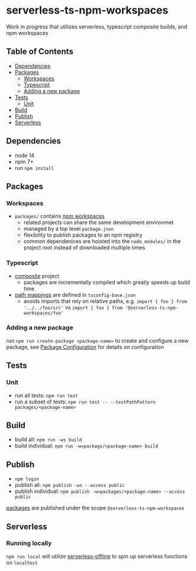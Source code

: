 # serverless-ts-npm-workspaces

Work in progress that utilizes serverless, typescript composite builds, and npm workspaces

## Table of Contents

* [Dependencies](#dependencies)
* [Packages](#packages)
    * [Workspaces](#workspaces)
    * [Typescript](#typescript)
    * [Adding a new package](#adding-a-new-package)
* [Tests](#tests)
    * [Unit](#unit)
* [Build](#build)
* [Publish](#publish)
* [Serverless](#serverless)

## Dependencies

* node 14
* npm 7+
* run `npm install`

## Packages

### Workspaces

* `packages/` contains [npm workspaces](https://docs.npmjs.com/cli/v8/using-npm/workspaces) 
    * related projects can share the same development environmet 
    * managed by a top level `package.json`
    * flexibility to publish packages to an npm registry
    * common dependenices are hoisted into the `node_modules/` in the project root instead of downloaded multiple times

### Typescript

* [composite](https://www.typescriptlang.org/tsconfig#composite) project
    * packages are incrementally compiled which greatly speeds up build time
* [path mappings](https://www.typescriptlang.org/tsconfig#paths) are defined in `tsconfig-base.json`
    * avoids imports that rely on relative paths, e.g. `import { foo } from '../../foo/src'` vs `import { foo } from '@serverless-ts-npm-workspaces/foo'`

### Adding a new package

run `npm run create-package <package-name>` to create and configure a new package, see [Package Configuration](./docs/Package_Configration.md) for details on configuration

## Tests

### Unit

* run all tests: `npm run test`
* run a subset of tests: `npm run test -- --testPathPattern packages/<package-name>`

## Build

* build all: `npm run -ws build`
* build individual: `npm run -w=packags/<package-name> build`

## Publish

* `npm login`
* publish all: `npm publish -ws --access public`
* publish individual: `npm publish -w=packages/<package-name> --access public`

[packages](https://www.npmjs.com/settings/serverless-ts-npm-workspaces/packages) are published under the scope `@serverless-ts-npm-workspaces`

## Serverless

### Running locally

`npm run local` will utilize [serverless-offline](https://www.npmjs.com/package/serverless-offline) to spin up serverless functions on `localhost`
